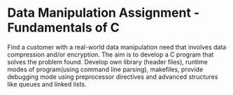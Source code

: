 # Data Manipulation Assignment - Fundamentals of C
Find a customer with a real-world data manipulation need that involves data compression and/or encryption. The aim is to develop a C program that solves the problem found.
Develop own library (header files), runtime modes of program(using command line parsing), makefiles, provide debugging mode using preprocessor directives and advanced structures like queues and linked lists.